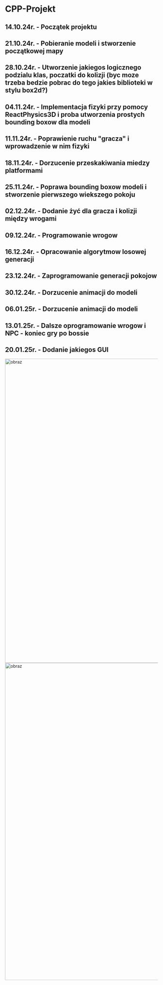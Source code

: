 # CPP-Projekt

## 14.10.24r. - Początek projektu
## 21.10.24r. - Pobieranie modeli i stworzenie początkowej mapy
## 28.10.24r. - Utworzenie jakiegos logicznego podzialu klas, poczatki do kolizji (byc moze trzeba bedzie pobrac do tego jakies biblioteki w stylu box2d?)
## 04.11.24r. - Implementacja fizyki przy pomocy ReactPhysics3D i proba utworzenia prostych bounding boxow dla modeli
## 11.11.24r. - Poprawienie ruchu "gracza" i wprowadzenie w nim fizyki
## 18.11.24r. - Dorzucenie przeskakiwania miedzy platformami
## 25.11.24r. - Poprawa bounding boxow modeli i stworzenie pierwszego wiekszego pokoju
## 02.12.24r. - Dodanie żyć dla gracza i kolizji między wrogami
## 09.12.24r. - Programowanie wrogow
## 16.12.24r. - Opracowanie algorytmow losowej generacji
## 23.12.24r. - Zaprogramowanie generacji pokojow
## 30.12.24r. - Dorzucenie animacji do modeli
## 06.01.25r. - Dorzucenie animacji do modeli
## 13.01.25r. - Dalsze oprogramowanie wrogow i NPC - koniec gry po bossie
## 20.01.25r. - Dodanie jakiegos GUI

<img width="995" height="1000" alt="obraz" src="https://github.com/user-attachments/assets/31208df2-5071-4876-addc-074ef59ab638" />
<img width="1917" height="1043" alt="obraz" src="https://github.com/user-attachments/assets/cfc3b6fd-eb92-4e9d-b98d-ff9a7b5d6e8f" />
